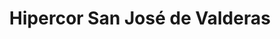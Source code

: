 ---
title: "Hipercor San José de Valderas"
url: /alcorcon/hipercor-san-jose-de-valderas/
shop: Supermarkt
---